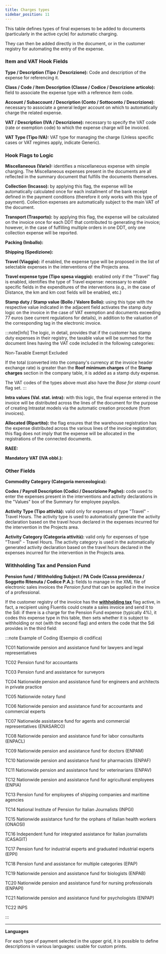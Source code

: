 ```yaml
---
title: Charges types
sidebar_position: 11
---
```


This table defines types of final expenses to be added to documents (particularly in the active cycle) for automatic charging.

They can then be added directly in the document, or in the customer registry for automating the entry of the expense.

### Item and VAT Hook Fields

**Type / Description (Tipo / Descrizione):** Code and description of the expense for referencing it.

**Class / Code / Item Description (Classe / Codice / Descrizione articolo):** field to associate the expense type with a reference item code.

**Account / Subaccount / Description (Conto / Sottoconto / Descrizione):** necessary to associate a general ledger account on which to automatically charge the related expense.

**VAT / Description (IVA / Descrizione):** necessary to specify the VAT code (rate or exemption code) to which the expense charge will be invoiced.

**VAT Type (Tipo IVA):** VAT type for managing the charge (Unless specific cases or VAT regimes apply, indicate Generic).


### Hook Flags to Logic

**Miscellaneous (Varie):** identifies a miscellaneous expense with simple charging. The Miscellaneous expenses present in the documents are all reflected in the summary document that fulfills the documents themselves.

**Collection (Incasso):** by applying this flag, the expense will be automatically calculated once for each installment of the bank receipt defined in the payment conditions (therefore it only works with this type of payment). Collection expenses are automatically subject to the main VAT of the document.

**Transport (Trasporto):** by applying this flag, the expense will be calculated on the invoice once for each DDT that contributed to generating the invoice; however, in the case of fulfilling multiple orders in one DDT, only one collection expense will be reported.      

**Packing (Imballo):**

**Shipping (Spedizione):**

**Travel (Viaggio):** if enabled, the expense type will be proposed in the list of selectable expenses in the interventions of the Projects area.

**Travel expense type (Tipo spesa viaggio):** enabled only if the "Travel" flag is enabled, identifies the type of Travel expense: necessary to enable specific fields in the expenditures of the interventions (e.g., in the case of Distance, the km and km cost fields will be enabled, etc.)

**Stamp duty / Stamp value (Bollo / Valore Bollo):** using this type with the respective value indicated in the adjacent field activates the stamp duty logic on the invoice in the case of VAT exemption and documents exceeding 77 euros (see current regulations for details), in addition to the valuation of the corresponding tag in the electronic invoice.

:::note[Info]
The logic, in detail, provides that if the customer has stamp duty expenses in their registry, the taxable value will be summed for the document lines having the VAT code included in the following categories: 

Non-Taxable
Exempt
Excluded

If the total (converted into the company's currency at the invoice header exchange rate) is greater than the **Roof minimum charges** of the **Stamp charges** section in the company table, it is added as a stamp duty expense.

The VAT codes of the types above must also have the *Base for stamp count* flag set.
:::

**Intra values (Val. stat. intra):** with this logic, the final expense entered in the invoice will be distributed across the lines of the document for the purpose of creating Intrastat models via the automatic creation procedure (from invoices).

**Allocated (Ripartito):** the flag ensures that the warehouse registration has the expense distributed across the various lines of the invoice registration; this flag does not imply that the expense will be allocated in the registrations of the connected documents.     

**RAEE:**

**Mandatory VAT (IVA obbl.):**


### Other Fields

**Commodity Category (Categoria merceologica):**

**Codes / Payroll Description (Codici / Descrizione Paghe):** code used to enter the expenses present in the interventions and activity declarations in the "Values" box of the Summary for employee payslips.

**Activity Type (Tipo attività):** valid only for expenses of type "Travel" - Travel Hours. The activity type is used to automatically generate the activity declaration based on the travel hours declared in the expenses incurred for the intervention in the Projects area. 

**Activity Category (Categoria attività):** valid only for expenses of type "Travel" - Travel Hours. The activity category is used in the automatically generated activity declaration based on the travel hours declared in the expenses incurred for the intervention in the Projects area. 

### Withholding Tax and Pension Fund

**Pension fund / Withholding Subject / PA Code (Cassa previdenza / Soggetto Ritenuta / Codice P.A.):** fields to manage in the XML file of electronic sales invoices the *Pension fund* that can be applied in the invoice of a professional.

If the customer registry of the invoice has the [**withholding tax**](/docs/erp-home/registers/contacts/create-new-contact/accounting-data/customer-vendors-data/fiscal-information) flag active, in fact, a recipient using Fluentis could create a sales invoice and send it to the Sdi: if there is a charge for the Pension Fund expense (typically 4%), it codes this expense type in this table, then sets whether it is subject to withholding or not (with the second flag) and enters the code that the Sdi provides in the third field:


:::note Example of Coding (Esempio di codifica)

TC01	Nationwide pension and assistance fund for lawyers and legal representatives 

TC02	Pension fund for accountants

TC03	Pension fund and assistance for surveyors

TC04	Nationwide pension and assistance fund for engineers and architects in private practice

TC05	Nationwide notary fund

TC06	Nationwide pension and assistance fund for accountants and commercial experts

TC07	Nationwide assistance fund for agents and commercial representatives (ENASARCO)

TC08	Nationwide pension and assistance fund for labor consultants (ENPACL)

TC09	Nationwide pension and assistance fund for doctors (ENPAM)

TC10	Nationwide pension and assistance fund for pharmacists (ENPAF)

TC11	Nationwide pension and assistance fund for veterinarians (ENPAV)

TC12	Nationwide pension and assistance fund for agricultural employees (ENPIA)

TC13	Pension fund for employees of shipping companies and maritime agencies

TC14	National Institute of Pension for Italian Journalists (INPGI)

TC15	Nationwide assistance fund for the orphans of Italian health workers (ONAOSI)

TC16	Independent fund for integrated assistance for Italian journalists (CASAGIT)

TC17	Pension fund for industrial experts and graduated industrial experts (EPPI)

TC18	Pension fund and assistance for multiple categories (EPAP)

TC19	Nationwide pension and assistance fund for biologists (ENPAB)

TC20	Nationwide pension and assistance fund for nursing professionals (ENPAPI)

TC21	Nationwide pension and assistance fund for psychologists (ENPAP)

TC22	INPS

:::

---

**Languages**

For each type of payment selected in the upper grid, it is possible to define descriptions in various languages: usable for custom prints.
